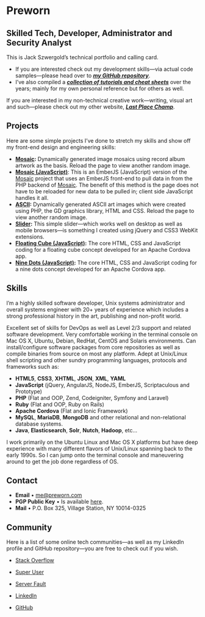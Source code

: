 # Preworn

## Skilled Tech, Developer, Administrator and Security Analyst

This is Jack Szwergold’s technical portfolio and calling card.

* If you are interested check out my development skills—via actual code samples—please head over to ***[my GitHub repository][14]***.
* I’ve also compiled a ***[collection of tutorials and cheat sheets][2]*** over the years; mainly for my own personal reference but for others as well.

If you are interested in my non-technical creative work—writing, visual art and such—please check out my other website, ***[Last Place Champ][1]***.

## Projects

Here are some simple projects I’ve done to stretch my skills and show off my front-end design and engineering skills:

* **[Mosaic][3]:** Dynamically generated image mosaics using record album artwork as the basis. Reload the page to view another random image.
* **[Mosaic (JavaScript)][4]**: This is an EmberJS (JavaScript) version of the [Mosaic][3] project that uses an EmberJS front-end to pull data in from the PHP backend of [Mosaic][3]. The benefit of this method is the page does not have to be reloaded for new data to be pulled in; client side JavaScript handles it all.
* **[ASCII][5]:** Dynamically generated ASCII art images which were created using PHP, the GD graphics library, HTML and CSS. Reload the page to view another random image.
* **[Slider][6]:** This simple slider—which works well on desktop as well as mobile browsers—is something I created using jQuery and CSS3 WebKit extensions.
* **[Floating Cube (JavaScript)][7]:** The core HTML, CSS and JavaScript coding for a floating cube concept developed for an Apache Cordova app.
* **[Nine Dots (JavaScript)][8]:** The core HTML, CSS and JavaScript coding for a nine dots concept developed for an Apache Cordova app.

## Skills

I’m a highly skilled software developer, Unix systems administrator and overall systems engineer with 20+ years of experience which includes a strong professional history in the art, publishing and non-profit world.

Excellent set of skills for DevOps as well as Level 2/3 support and related software development. Very comfortable working in the terminal console on Mac OS X, Ubuntu, Debian, RedHat, CentOS and Solaris environments. Can install/configure software packages from core repositories as well as compile binaries from source on most any platform. Adept at Unix/Linux shell scripting and other sundry programming languages, protocols and frameworks such as:

* **HTML5**, **CSS3**, **XHTML**, **JSON**,  **XML**, **YAML**
* **JavaScript** (jQuery, AngularJS, NodeJS, EmberJS, Scriptaculous and Prototype)
* **PHP** (Flat and OOP, Zend, Codeigniter, Symfony and Laravel)
* **Ruby** (Flat and OOP, Ruby on Rails)
* **Apache Cordova** (Flat and Ionic Framework)
* **MySQL**, **MariaDB**, **MongoDB** and other relational and non-relational database systems.
* **Java**, **Elasticsearch**, **Solr**, **Nutch**, **Hadoop**, etc…

I work primarily on the Ubuntu Linux and Mac OS X platforms but have deep experience with many different flavors of Unix/Linux spanning back to the early 1990s. So I can jump onto the terminal console and maneuvering around to get the job done regardless of OS.

## Contact

* **Email** • [me@preworn.com](mailto:me@preworn.com?Subject=Preworn%20Website%20Query)
* **PGP Public Key** • Is available [here][9].
* **Mail** • P.O. Box 325, Village Station, NY 10014-0325

## Community

Here is a list of some online tech communities—as well as my LinkedIn profile and GitHub repository—you are free to check out if you wish.

* [Stack Overflow][10]
* [Super User][11]
* [Server Fault][12]
* [LinkedIn][13]
* [GitHub][14]

  [1]: http://www.lastplacechamp.com/ "last Place Champ"
  [2]: tutorials_and_cheat_sheets/ "Tutorials and Cheat Sheets"
  [3]: projects/mosaic/ "Mosaic"
  [4]: projects/mosaic_js/ "Mosaic (JavaScript)"
  [5]: projects/ascii/ "ASCII"
  [6]: projects/slider/ "Slider"
  [7]: projects/floatingcube_js/ "Floating Cube (JavaScript)"
  [8]: projects/ninedots_js/ "Nine Dots (JavaScript)"
  [9]: pgp_public_key-preworn.asc.txt
  [10]: http://stackoverflow.com/users/117259/jakegould "Stack Overflow"
  [11]: http://superuser.com/users/167207/jakegould "Super User"
  [12]: http://serverfault.com/users/100013/jakegould "Server Fault"
  [13]: http://www.linkedin.com/in/jackszwergold "Linked In"
  [14]: https://github.com/JackSzwergold
